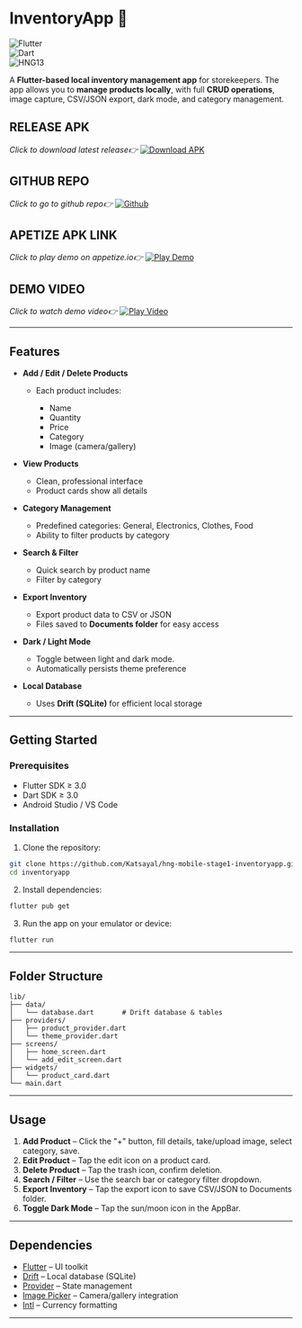 # InventoryApp 🛒

![Flutter](https://img.shields.io/badge/Flutter-3.0-blue?logo=flutter)  
![Dart](https://img.shields.io/badge/Dart-3.0-blue?logo=dart)  
![HNG13](https://img.shields.io/badge/HNG-13-green)

A **Flutter-based local inventory management app** for storekeepers. The app allows you to **manage products locally**, with full **CRUD operations**, image capture, CSV/JSON export, dark mode, and category management.

## **RELEASE APK**
*Click to download latest release👉* [![Download APK](https://img.shields.io/badge/Download-APK-blue?style=for-the-badge&logo=android)](https://github.com/Katsayal/hng-mobile-stage1-inventoryapp/releases/download/v1.0.0/app-release.apk)

## **GITHUB REPO**
*Click to go to github repo👉* [![Github](https://img.shields.io/badge/Git-HUB-blue?style=for-the-badge&logo=github)](https://github.com/Katsayal/hng-mobile-stage1-inventoryapp.git)

## **APETIZE APK LINK**
*Click to play demo on appetize.io👉* [![Play Demo](https://img.shields.io/badge/Play-Demo-blue?style=for-the-badge&logo=googleplay)](https://appetize.io/app/b_ceunmy4eegz5i6wypq4o6g7vru)

## **DEMO VIDEO**
*Click to watch demo video👉* [![Play Video](https://img.shields.io/badge/Play-Video-blue?style=for-the-badge&logo=youtube)](https://drive.google.com/file/d/1EYXD0MfbEw-xgf54euEFLTQiK-o3UkRg/view?usp=drivesdk)

---

## **Features**

* **Add / Edit / Delete Products**

  * Each product includes:

    * Name
    * Quantity
    * Price
    * Category
    * Image (camera/gallery)

* **View Products**

  * Clean, professional interface
  * Product cards show all details

* **Category Management**

  * Predefined categories: General, Electronics, Clothes, Food
  * Ability to filter products by category

* **Search & Filter**

  * Quick search by product name
  * Filter by category

* **Export Inventory**

  * Export product data to CSV or JSON
  * Files saved to **Documents folder** for easy access

* **Dark / Light Mode**

  * Toggle between light and dark mode.
  * Automatically persists theme preference

* **Local Database**

  * Uses **Drift (SQLite)** for efficient local storage

---

## **Getting Started**

### **Prerequisites**

* Flutter SDK ≥ 3.0
* Dart SDK ≥ 3.0
* Android Studio / VS Code

### **Installation**

1. Clone the repository:

```bash
git clone https://github.com/Katsayal/hng-mobile-stage1-inventoryapp.git
cd inventoryapp
```

2. Install dependencies:

```bash
flutter pub get
```

3. Run the app on your emulator or device:

```bash
flutter run
```

---

## **Folder Structure**

```
lib/
├── data/
│   └── database.dart       # Drift database & tables
├── providers/
│   ├── product_provider.dart
│   └── theme_provider.dart
├── screens/
│   ├── home_screen.dart
│   └── add_edit_screen.dart
├── widgets/
│   └── product_card.dart
└── main.dart
```

---

## **Usage**

1. **Add Product** – Click the "+" button, fill details, take/upload image, select category, save.
2. **Edit Product** – Tap the edit icon on a product card.
3. **Delete Product** – Tap the trash icon, confirm deletion.
4. **Search / Filter** – Use the search bar or category filter dropdown.
5. **Export Inventory** – Tap the export icon to save CSV/JSON to Documents folder.
6. **Toggle Dark Mode** – Tap the sun/moon icon in the AppBar.

---

## **Dependencies**

* [Flutter](https://flutter.dev) – UI toolkit
* [Drift](https://drift.simonbinder.eu/) – Local database (SQLite)
* [Provider](https://pub.dev/packages/provider) – State management
* [Image Picker](https://pub.dev/packages/image_picker) – Camera/gallery integration
* [Intl](https://pub.dev/packages/intl) – Currency formatting

---